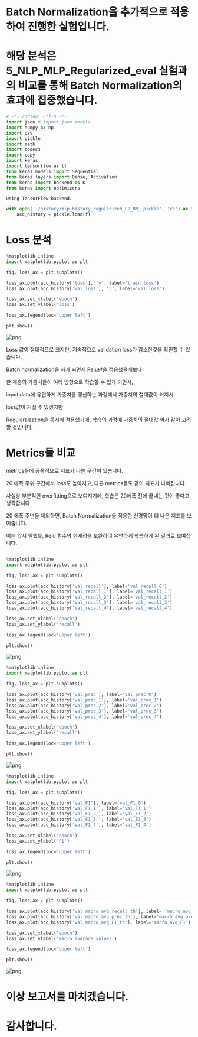 # Batch Normalization을 추가적으로 적용하여 진행한 실험입니다.
# 해당 분석은 5_NLP_MLP_Regularized_eval 실험과의 비교를 통해 Batch Normalization의 효과에 집중했습니다.


```python
# -*- coding: utf-8 -*-
import json # import json module
import numpy as np
import csv
import pickle
import math
import codecs
import copy
import keras
import tensorflow as tf
from keras.models import Sequential
from keras.layers import Dense, Activation
from keras import backend as K
from keras import optimizers
```

    Using TensorFlow backend.



```python
with open('./history/mlp_history_regularized_L2_BM_.pickle', 'rb') as f:
    acc_history = pickle.load(f)
```

# Loss 분석 


```python
%matplotlib inline
import matplotlib.pyplot as plt

fig, loss_ax = plt.subplots()

loss_ax.plot(acc_history['loss'], 'y', label='train loss')
loss_ax.plot(acc_history['val_loss'], 'r', label='val loss')

loss_ax.set_xlabel('epoch')
loss_ax.set_ylabel('loss')

loss_ax.legend(loc='upper left')

plt.show()
```


![png](6_NLP_MLP_Regularized_L2_BM_eval_files/6_NLP_MLP_Regularized_L2_BM_eval_4_0.png)


Loss 값이 절대적으로 크지만, 지속적으로 validation loss가 감소한것을 확인할 수 있습니다.

Batch normalization을 하게 되면서 Relu만을 적용했을때보다

한 계층의 가중치들이 여러 방향으로 학습할 수 있게 되면서, 

input data에 유연하게 가중치를 갱신하는 과정에서 가중치의 절대값이 커져서

loss값이 커질 수 있겠지만 

Regularaization을 동시에 적용했기에, 학습의 과정에 가중치의 절대값 역시 같이 고려할 것입니다.

# Metrics들 비교 

metrics들에 공통적으로 지표가 나쁜 구간이 있습니다.

20 에폭 주위 구간에서 loss도 높아지고, 다른 metrics들도 같이 지표가 나빠집니다.

사실상 부분적인 overfitting으로 보여지기에, 학습은 20에폭 전에 끝내는 것이 좋다고 생각합니다

20 에폭 주변을 제외하면, Batch Normalization을 적용한 신경망이 더 나은 지표를 보여줍니다.

이는 앞서 말했듯, Relu 함수의 한계점을 보완하여 유연하게 학습하게 된 결과로 보여집니다.


```python

%matplotlib inline
import matplotlib.pyplot as plt

fig, loss_ax = plt.subplots()

loss_ax.plot(acc_history['val_recall'], label='val_recall_0')
loss_ax.plot(acc_history['val_recall_1'], label='val_recall_1')
loss_ax.plot(acc_history['val_recall_2'], label='val_recall_2')
loss_ax.plot(acc_history['val_recall_3'], label='val_recall_3')
loss_ax.plot(acc_history['val_recall_4'], label='val_recall_4')

loss_ax.set_xlabel('epoch')
loss_ax.set_ylabel('recall')

loss_ax.legend(loc='upper left')

plt.show()
```


![png](6_NLP_MLP_Regularized_L2_BM_eval_files/6_NLP_MLP_Regularized_L2_BM_eval_10_0.png)



```python
%matplotlib inline
import matplotlib.pyplot as plt

fig, loss_ax = plt.subplots()

loss_ax.plot(acc_history['val_prec'], label='val_prec_0')
loss_ax.plot(acc_history['val_prec_1'], label='val_prec_1')
loss_ax.plot(acc_history['val_prec_2'], label='val_prec_2')
loss_ax.plot(acc_history['val_prec_3'], label='val_prec_3')
loss_ax.plot(acc_history['val_prec_4'], label='val_prec_4')

loss_ax.set_xlabel('epoch')
loss_ax.set_ylabel('recall')

loss_ax.legend(loc='upper left')

plt.show()
```


![png](6_NLP_MLP_Regularized_L2_BM_eval_files/6_NLP_MLP_Regularized_L2_BM_eval_11_0.png)



```python
%matplotlib inline
import matplotlib.pyplot as plt

fig, loss_ax = plt.subplots()

loss_ax.plot(acc_history['val_F1'], label='val_F1_0')
loss_ax.plot(acc_history['val_F1_1'], label='val_F1_1')
loss_ax.plot(acc_history['val_F1_2'], label='val_F1_2')
loss_ax.plot(acc_history['val_F1_3'], label='val_F1_3')
loss_ax.plot(acc_history['val_F1_4'], label='val_F1_4')

loss_ax.set_xlabel('epoch')
loss_ax.set_ylabel('F1')

loss_ax.legend(loc='upper left')

plt.show()
```


![png](6_NLP_MLP_Regularized_L2_BM_eval_files/6_NLP_MLP_Regularized_L2_BM_eval_12_0.png)



```python
%matplotlib inline
import matplotlib.pyplot as plt

fig, loss_ax = plt.subplots()

loss_ax.plot(acc_history['val_macro_avg_recall_th'], label= 'macro_avg_recall')
loss_ax.plot(acc_history['val_macro_avg_prec_th'], label='macro_avg_prec')
loss_ax.plot(acc_history['val_macro_avg_F1_th'], label='macro_avg_F1')

loss_ax.set_xlabel('epoch')
loss_ax.set_ylabel('macro_average_values')

loss_ax.legend(loc='upper left')

plt.show()
```


![png](6_NLP_MLP_Regularized_L2_BM_eval_files/6_NLP_MLP_Regularized_L2_BM_eval_13_0.png)


# 이상 보고서를 마치겠습니다.
# 감사합니다.


```python

```
